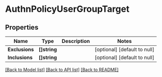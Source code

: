 # AuthnPolicyUserGroupTarget

## Properties
Name | Type | Description | Notes
------------ | ------------- | ------------- | -------------
**Exclusions** | **[]string** |  | [optional] [default to null]
**Inclusions** | **[]string** |  | [optional] [default to null]

[[Back to Model list]](../README.md#documentation-for-models) [[Back to API list]](../README.md#documentation-for-api-endpoints) [[Back to README]](../README.md)


